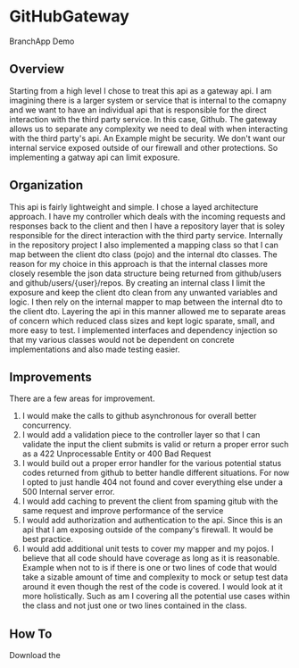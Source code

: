# GitHubGateway
 BranchApp Demo

## Overview
Starting from a high level I chose to treat this api as a gateway api. I am imagining there is a larger system or service that is internal to the comapny and we want to have an individual api that is responsible for the direct interaction with the third party service. In this case, Github. The gateway allows us to separate any complexity we need to deal with when interacting with the third party's api. An Example might be security. We don't want our internal service exposed outside of our firewall and other protections. So implementing a gatway api can limit exposure.

## Organization
This api is fairly lightweight and simple. I chose a layed architecture approach. I have my controller which deals with the incoming requests and responses back to the client and then I have a repository layer that is soley responsible for the direct interaction with the third party service. Internally in the repository project I also implemented a mapping class so that I can map between the client dto class (pojo) and the internal dto classes. The reason for my choice in this approach is that the internal classes more closely resemble the json data structure being returned from github/users and github/users/{user}/repos. By creating an internal class I limit the exposure and keep the client dto clean from any unwanted variables and logic. I then rely on the internal mapper to map between the internal dto to the client dto. Layering the api in this manner allowed me to separate areas of concern which reduced class sizes and kept logic sparate, small, and more easy to test. I implemented interfaces and dependency injection so that my various classes would not be dependent on concrete implementations and also made testing easier.

## Improvements
There are a few areas for improvement.
1. I would make the calls to github asynchronous for overall better concurrency.
2. I would add a validation piece to the controller layer so that I can validate the input the client submits is valid or return a proper error such as a 422 Unprocessable Entity or 400 Bad Request
3. I would build out a proper error handler for the various potential status codes returned from github to better handle different situations. For now I opted to just handle 404 not found and cover everything else under a 500 Internal server error.
4. I would add caching to prevent the client from spaming gitub with the same request and improve performance of the service
5. I would add authorization and authentication to the api. Since this is an api that I am exposing outside of the company's firewall. It would be best practice.
6. I would add additional unit tests to cover my mapper and my pojos. I believe that all code should have coverage as long as it is reasonable. Example when not to is if there is one or two lines of code that would take a sizable amount of time and complexity to mock or setup test data around it even though the rest of the code is covered. I would look at it more holistically. Such as am I covering all the potential use cases within the class and not just one or two lines contained in the class.

## How To
Download the 
